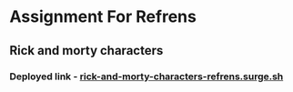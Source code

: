 # Assignment For Refrens

## Rick and morty characters

### Deployed link - [rick-and-morty-characters-refrens.surge.sh](https://rick-and-morty-characters-refrens.surge.sh/)

